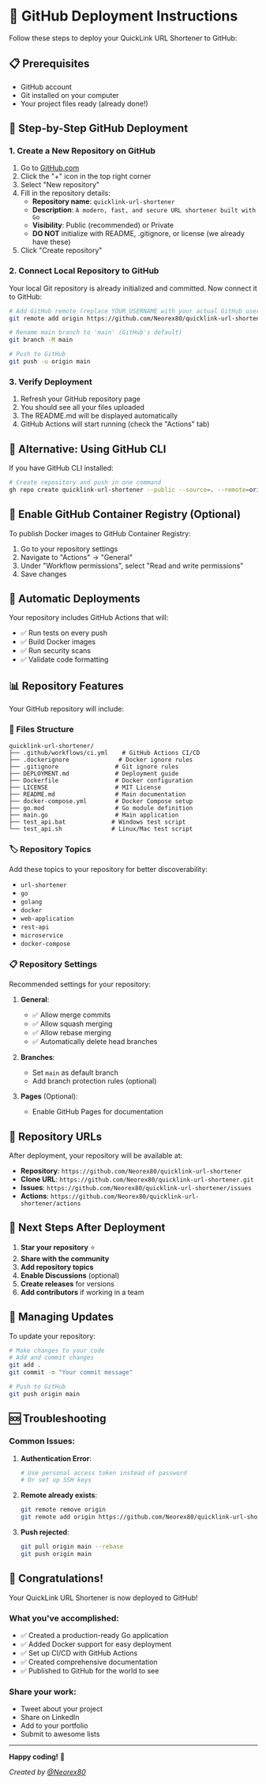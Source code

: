 # 🚀 GitHub Deployment Instructions

Follow these steps to deploy your QuickLink URL Shortener to GitHub:

## 📋 Prerequisites

- GitHub account
- Git installed on your computer
- Your project files ready (already done!)

## 🔧 Step-by-Step GitHub Deployment

### 1. Create a New Repository on GitHub

1. Go to [GitHub.com](https://github.com)
2. Click the "+" icon in the top right corner
3. Select "New repository"
4. Fill in the repository details:
   - **Repository name**: `quicklink-url-shortener`
   - **Description**: `A modern, fast, and secure URL shortener built with Go`
   - **Visibility**: Public (recommended) or Private
   - **DO NOT** initialize with README, .gitignore, or license (we already have these)
5. Click "Create repository"

### 2. Connect Local Repository to GitHub

Your local Git repository is already initialized and committed. Now connect it to GitHub:

```bash
# Add GitHub remote (replace YOUR_USERNAME with your actual GitHub username)
git remote add origin https://github.com/Neorex80/quicklink-url-shortener.git

# Rename main branch to 'main' (GitHub's default)
git branch -M main

# Push to GitHub
git push -u origin main
```

### 3. Verify Deployment

1. Refresh your GitHub repository page
2. You should see all your files uploaded
3. The README.md will be displayed automatically
4. GitHub Actions will start running (check the "Actions" tab)

## 🔄 Alternative: Using GitHub CLI

If you have GitHub CLI installed:

```bash
# Create repository and push in one command
gh repo create quicklink-url-shortener --public --source=. --remote=origin --push
```

## 🐳 Enable GitHub Container Registry (Optional)

To publish Docker images to GitHub Container Registry:

1. Go to your repository settings
2. Navigate to "Actions" → "General"
3. Under "Workflow permissions", select "Read and write permissions"
4. Save changes

## 🚀 Automatic Deployments

Your repository includes GitHub Actions that will:

- ✅ Run tests on every push
- ✅ Build Docker images
- ✅ Run security scans
- ✅ Validate code formatting

## 📊 Repository Features

Your GitHub repository will include:

### 📁 Files Structure
```
quicklink-url-shortener/
├── .github/workflows/ci.yml    # GitHub Actions CI/CD
├── .dockerignore              # Docker ignore rules
├── .gitignore                # Git ignore rules
├── DEPLOYMENT.md             # Deployment guide
├── Dockerfile                # Docker configuration
├── LICENSE                   # MIT License
├── README.md                 # Main documentation
├── docker-compose.yml        # Docker Compose setup
├── go.mod                    # Go module definition
├── main.go                   # Main application
├── test_api.bat             # Windows test script
└── test_api.sh              # Linux/Mac test script
```

### 🏷️ Repository Topics

Add these topics to your repository for better discoverability:

- `url-shortener`
- `go`
- `golang`
- `docker`
- `web-application`
- `rest-api`
- `microservice`
- `docker-compose`

### 📋 Repository Settings

Recommended settings for your repository:

1. **General**:
   - ✅ Allow merge commits
   - ✅ Allow squash merging
   - ✅ Allow rebase merging
   - ✅ Automatically delete head branches

2. **Branches**:
   - Set `main` as default branch
   - Add branch protection rules (optional)

3. **Pages** (Optional):
   - Enable GitHub Pages for documentation

## 🔗 Repository URLs

After deployment, your repository will be available at:

- **Repository**: `https://github.com/Neorex80/quicklink-url-shortener`
- **Clone URL**: `https://github.com/Neorex80/quicklink-url-shortener.git`
- **Issues**: `https://github.com/Neorex80/quicklink-url-shortener/issues`
- **Actions**: `https://github.com/Neorex80/quicklink-url-shortener/actions`

## 🎯 Next Steps After Deployment

1. **Star your repository** ⭐
2. **Share with the community**
3. **Add repository topics**
4. **Enable Discussions** (optional)
5. **Create releases** for versions
6. **Add contributors** if working in a team

## 🔧 Managing Updates

To update your repository:

```bash
# Make changes to your code
# Add and commit changes
git add .
git commit -m "Your commit message"

# Push to GitHub
git push origin main
```

## 🆘 Troubleshooting

### Common Issues:

1. **Authentication Error**:
   ```bash
   # Use personal access token instead of password
   # Or set up SSH keys
   ```

2. **Remote already exists**:
   ```bash
   git remote remove origin
   git remote add origin https://github.com/Neorex80/quicklink-url-shortener.git
   ```

3. **Push rejected**:
   ```bash
   git pull origin main --rebase
   git push origin main
   ```

## 🎉 Congratulations!

Your QuickLink URL Shortener is now deployed to GitHub! 

### What you've accomplished:

- ✅ Created a production-ready Go application
- ✅ Added Docker support for easy deployment
- ✅ Set up CI/CD with GitHub Actions
- ✅ Created comprehensive documentation
- ✅ Published to GitHub for the world to see

### Share your work:

- Tweet about your project
- Share on LinkedIn
- Add to your portfolio
- Submit to awesome lists

---

**Happy coding!** 🚀

*Created by [@Neorex80](https://github.com/Neorex80)*
